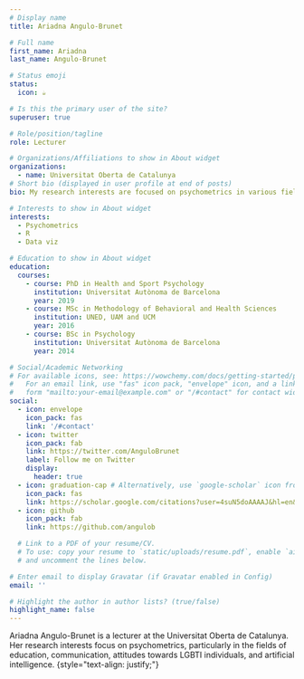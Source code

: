```yaml
---
# Display name
title: Ariadna Angulo-Brunet

# Full name 
first_name: Ariadna 
last_name: Angulo-Brunet

# Status emoji
status:
  icon: ☕️

# Is this the primary user of the site?
superuser: true

# Role/position/tagline
role: Lecturer

# Organizations/Affiliations to show in About widget
organizations:
  - name: Universitat Oberta de Catalunya
# Short bio (displayed in user profile at end of posts)
bio: My research interests are focused on psychometrics in various fields, specifically in education,  communication, attitudes towards LGBTI individuals, and artificial intelligence.

# Interests to show in About widget
interests:
  - Psychometrics
  - R
  - Data viz

# Education to show in About widget
education:
  courses:
    - course: PhD in Health and Sport Psychology
      institution: Universitat Autònoma de Barcelona
      year: 2019
    - course: MSc in Methodology of Behavioral and Health Sciences
      institution: UNED, UAM and UCM
      year: 2016
    - course: BSc in Psychology
      institution: Universitat Autònoma de Barcelona
      year: 2014

# Social/Academic Networking
# For available icons, see: https://wowchemy.com/docs/getting-started/page-builder/#icons
#   For an email link, use "fas" icon pack, "envelope" icon, and a link in the
#   form "mailto:your-email@example.com" or "/#contact" for contact widget.
social:
  - icon: envelope
    icon_pack: fas
    link: '/#contact'
  - icon: twitter
    icon_pack: fab
    link: https://twitter.com/AnguloBrunet
    label: Follow me on Twitter
    display:
      header: true
  - icon: graduation-cap # Alternatively, use `google-scholar` icon from `ai` icon pack
    icon_pack: fas
    link: https://scholar.google.com/citations?user=4suN5doAAAAJ&hl=en&oi=ao
  - icon: github
    icon_pack: fab
    link: https://github.com/angulob

  # Link to a PDF of your resume/CV.
  # To use: copy your resume to `static/uploads/resume.pdf`, enable `ai` icons in `params.yaml`,
  # and uncomment the lines below.

# Enter email to display Gravatar (if Gravatar enabled in Config)
email: ''

# Highlight the author in author lists? (true/false)
highlight_name: false
---
```


Ariadna Angulo-Brunet is a lecturer at the Universitat Oberta de Catalunya. Her research interests focus on psychometrics, particularly in the fields of education, communication, attitudes towards LGBTI individuals, and artificial intelligence.
{style="text-align: justify;"}
